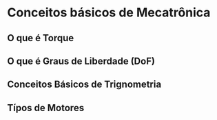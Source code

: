 # Conceitos básicos de Mecatrônica


## O que é Torque

## O que é Graus de Liberdade (DoF)

## Conceitos Básicos de Trignometria

## Típos de Motores

